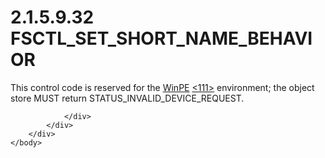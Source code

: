 <html dir="LTR" xmlns:mshelp="http://msdn.microsoft.com/mshelp" xmlns:ddue="http://ddue.schemas.microsoft.com/authoring/2003/5" xmlns:xlink="http://www.w3.org/1999/xlink" xmlns:tool="http://www.microsoft.com/tooltip">
    <head>
        <meta http-equiv="Content-Type" content="text/html; CHARSET=utf-8"></meta>
        <meta name="save" content="history"></meta>
        <title>2.1.5.9.32 FSCTL_SET_SHORT_NAME_BEHAVIOR</title>
        <xml>
            <mshelp:toctitle title="2.1.5.9.32 FSCTL_SET_SHORT_NAME_BEHAVIOR"></mshelp:toctitle>
            <mshelp:rltitle title="[MS-FSA]: FSCTL_SET_SHORT_NAME_BEHAVIOR"></mshelp:rltitle>
            <mshelp:keyword index="A" term="ded18c1f-714b-4bec-a36e-b84905a391a0"></mshelp:keyword>
            <mshelp:attr name="DCSext.ContentType" value="open specification"></mshelp:attr>
            <mshelp:attr name="AssetID" value="ded18c1f-714b-4bec-a36e-b84905a391a0"></mshelp:attr>
            <mshelp:attr name="TopicType" value="kbRef"></mshelp:attr>
            <mshelp:attr name="DCSext.Title" value="[MS-FSA]: FSCTL_SET_SHORT_NAME_BEHAVIOR" />
        </xml>
    </head>
    <body>
        <div id="header">
            <h1 class="heading">2.1.5.9.32 FSCTL_SET_SHORT_NAME_BEHAVIOR</h1>
        </div>
        <div id="mainSection">
            <div id="mainBody">
                <div id="allHistory" class="saveHistory"></div>
                <div id="sectionSection0" class="section" name="collapseableSection">
                    

<p>This control code is reserved for the <a href="682f0f59-385c-4351-b81a-3b234f53db03.md#gt_e8c039b7-af74-4513-a737-057f1135dfb2">WinPE</a> <a id="Appendix_A_Target_111"></a><a href="4e3695bd-7574-4f24-a223-b4679c065b63.md#Appendix_A_111" aria-label="Product behavior note 111">&lt;111&gt;</a> environment; the object store
MUST return STATUS_INVALID_DEVICE_REQUEST.</p>


                </div>
            </div>
        </div>
    </body>
</html>